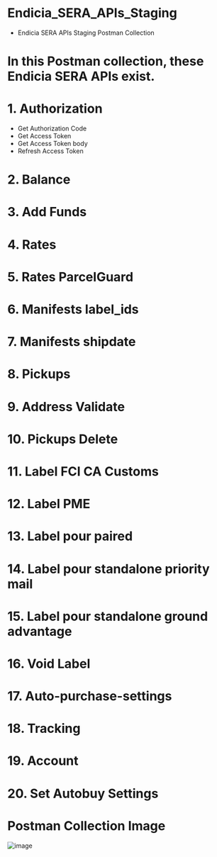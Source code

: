 # Endicia_SERA_APIs_Staging
 * Endicia SERA APIs Staging Postman Collection
# In this Postman collection, these Endicia SERA APIs exist.
 # 1. Authorization
  * Get Authorization Code
  * Get Access Token
  * Get Access Token body
  * Refresh Access Token
# 2. Balance
# 3. Add Funds
# 4. Rates
# 5. Rates ParcelGuard
# 6. Manifests label_ids
# 7. Manifests shipdate
# 8. Pickups
# 9. Address Validate
# 10. Pickups Delete
# 11. Label FCI CA Customs
# 12. Label PME
# 13. Label pour paired
# 14. Label pour standalone priority mail
# 15. Label pour standalone ground advantage
# 16. Void Label
# 17. Auto-purchase-settings
# 18. Tracking
# 19. Account
# 20. Set Autobuy Settings
# Postman Collection Image
![image](https://github.com/user-attachments/assets/c957bc69-b014-4a88-845c-f3efae0b12f9)

